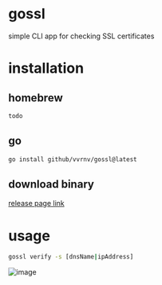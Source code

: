 # gossl

simple CLI app for checking SSL certificates

# installation

## homebrew
```sh
todo
```

## go
```sh
go install github/vvrnv/gossl@latest
```

## download binary

[release page link](https://github.com/vvrnv/gossl/releases)

# usage

```sh
gossl verify -s [dnsName|ipAddress]
```
![image](https://user-images.githubusercontent.com/40491079/210393898-118958e2-0365-47bc-8323-764a43f07c0c.png)
